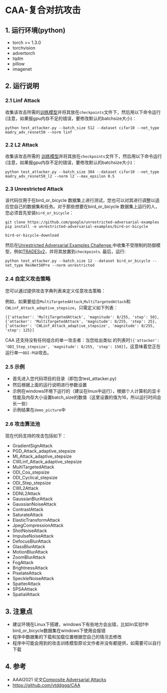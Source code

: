# CAA-复合对抗攻击

## 1. 运行环境(python)

* torch >= 1.3.0
* torchvision
* advertorch
* tqdm
* pillow
* imagenet

## 2. 运行说明

### 2.1 Linf Attack

收集该攻击所需的[训练模型](https://www.dropbox.com/s/c9qlt1lbdnu9tlo/cifar_linf_8.pt?dl=0)并将其放在`checkpoints`文件下，然后用以下命令运行(注意，如果报gpu内存不足的错误，要修改默认的batchsize大小)：

```
python test_attacker.py --batch_size 512 --dataset cifar10 --net_type madry_adv_resnet50 --norm linf
```

### 2.2 L2 Attack

收集该攻击所需的 [训练模型](https://www.dropbox.com/s/1zazwjfzee7c8i4/cifar_l2_0_5.pt?dl=0)并将其放在`checkpoints`文件下，然后用以下命令运行(注意，如果报gpu内存不足的错误，要修改默认的batchsize大小)：

```
python test_attacker.py --batch_size 384 --dataset cifar10 --net_type madry_adv_resnet50_l2 --norm l2 --max_epsilon 0.5
```

### 2.3 Unrestricted Attack

该代码仅用于在bird_or_bicycle 数据集上进行测试，您也可以对其进行调整以适应您自己的数据集和任务。对于那些想要在bird_or_bicycle 数据集上运行的人，您必须首先安装`bird_or_bicycle`：

```
git clone https://github.com/google/unrestricted-adversarial-examples
pip install -e unrestricted-adversarial-examples/bird-or-bicycle

bird-or-bicycle-download
```

然后在[Unrestricted Adversarial Examples Challenge ](https://github.com/openphilanthropy/unrestricted-adversarial-examples)中收集不受限制的防御模型，例如[TRADESv2](https://github.com/xincoder/google_attack)，并将其放置到`checkpoints`. 最后，运行:

```
python test_attacker.py --batch_size 12 --dataset bird_or_bicycle --net_type ResNet50Pre --norm unrestricted
```

### 2.4 自定义攻击策略

您可以通过提供攻击字典列表来定义任意攻击策略：

例如，如果要组合`MultiTargetedAttack`,`MultiTargetedAttack`和`CWLinf_Attack_adaptive_stepsize`，只需定义如下列表：

```
[{'attacker': 'MultiTargetedAttack', 'magnitude': 8/255, 'step': 50}, {'attacker': 'MultiTargetedAttack', 'magnitude': 8/255, 'step': 25}, {'attacker': 'CWLinf_Attack_adaptive_stepsize', 'magnitude': 8/255, 'step': 125}]
```

CAA 还支持没有任何组合的单一攻击者：当您给出类似 的列表时`[{'attacker': 'ODI_Step_stepsize', 'magnitude': 8/255, 'step': 150}]`，这意味着您正在运行单一`ODI-PGD`攻击。

### 2.5 示例

* 首先进入您代码项目的目录（即包含test_attacker.py)
* 然后根据上面的运行说明进行参数设置
* 示例在windows环境下运行的（建议在linux中运行），根据个人计算机的显卡性能及内存大小设置batch_size的数值（这里设置的值为16，所以运行时间会长一些）
* 示例结果在`demo_picture`中

### 2.6 攻击算法池

现在代码支持的攻击包括如下：

- GradientSignAttack
- PGD_Attack_adaptive_stepsize
- MI_Attack_adaptive_stepsize
- CWLinf_Attack_adaptive_stepsize
- MultiTargetedAttack
- ODI_Cos_stepsize
- ODI_Cyclical_stepsize
- ODI_Step_stepsize
- CWL2Attack
- DDNL2Attack
- GaussianBlurAttack
- GaussianNoiseAttack
- ContrastAttack
- SaturateAttack
- ElasticTransformAttack
- JpegCompressionAttack
- ShotNoiseAttack
- ImpulseNoiseAttack
- DefocusBlurAttack
- GlassBlurAttack
- MotionBlurAttack
- ZoomBlurAttack
- FogAttack
- BrightnessAttack
- PixelateAttack
- SpeckleNoiseAttack
- SpatterAttack
- SPSAAttack
- SpatialAttack

## 3. 注意点

* 建议环境在Linux下搭建，windows下有些地方会出错，比如lin实验f中bird_or_bicycle数据集在windows下使用会报错
* 程序中数据集的下载和加载位置根据您自己的情况去修改
* 程序中可能会用到的攻击训练模型原论文作者并没有都提供，如需要可以自行下载

## 4. 参考

* AAAI2021 论文[Composite Adversarial Attacks](https://arxiv.org/abs/2012.05434)
* https://github.com/vtddggg/CAA